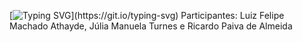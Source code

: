[![Typing SVG](https://readme-typing-svg.herokuapp.com?font=Fira+Code&weight=200&size=50&duration=4000&pause=1000&color=EC3B2D&center=true&vCenter=true&random=false&width=1000&lines=Trabalho+de+ICO;ROBOCODE;)](https://git.io/typing-svg)
                        Participantes: Luiz Felipe Machado Athayde, Júlia Manuela Turnes e Ricardo Paiva de Almeida

